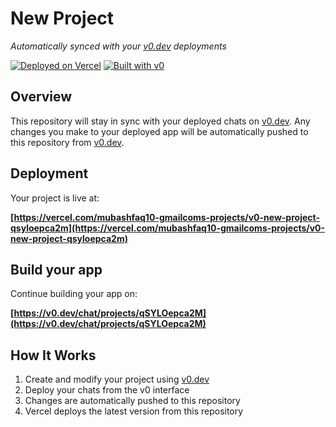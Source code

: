 # New Project

*Automatically synced with your [v0.dev](https://v0.dev) deployments*

[![Deployed on Vercel](https://img.shields.io/badge/Deployed%20on-Vercel-black?style=for-the-badge&logo=vercel)](https://vercel.com/mubashfaq10-gmailcoms-projects/v0-new-project-qsyloepca2m)
[![Built with v0](https://img.shields.io/badge/Built%20with-v0.dev-black?style=for-the-badge)](https://v0.dev/chat/projects/qSYLOepca2M)

## Overview

This repository will stay in sync with your deployed chats on [v0.dev](https://v0.dev).
Any changes you make to your deployed app will be automatically pushed to this repository from [v0.dev](https://v0.dev).

## Deployment

Your project is live at:

**[https://vercel.com/mubashfaq10-gmailcoms-projects/v0-new-project-qsyloepca2m](https://vercel.com/mubashfaq10-gmailcoms-projects/v0-new-project-qsyloepca2m)**

## Build your app

Continue building your app on:

**[https://v0.dev/chat/projects/qSYLOepca2M](https://v0.dev/chat/projects/qSYLOepca2M)**

## How It Works

1. Create and modify your project using [v0.dev](https://v0.dev)
2. Deploy your chats from the v0 interface
3. Changes are automatically pushed to this repository
4. Vercel deploys the latest version from this repository